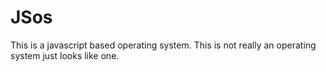 # JSos


This is a javascript based operating system. This is not really an operating system just looks like one.
